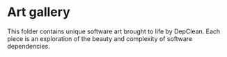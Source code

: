 # Art gallery 

This folder contains unique software art brought to life by DepClean. 
Each piece is an exploration of the beauty and complexity of software dependencies.